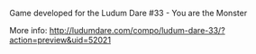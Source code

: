 Game developed for the Ludum Dare #33 - You are the Monster

More info: http://ludumdare.com/compo/ludum-dare-33/?action=preview&uid=52021
